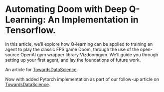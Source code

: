 # Automating Doom with Deep Q-Learning: An Implementation in Tensorflow.

In this article, we’ll explore how Q-learning can be applied to training an agent to play the classic FPS game Doom, through the use of the open-source OpenAI gym wrapper library Vizdoomgym. We’ll guide you through setting up your first agent, and lay the foundations of future work. 

An article for [TowardsDataScience](https://towardsdatascience.com/automating-doom-with-deep-q-learning-an-implementation-in-tensorflow-db03c1b03a9c).

Now with added Pytorch implementation as part of our follow-up article on [TowardsDataScience](https://towardsdatascience.com/playing-doom-with-ai-multi-objective-optimization-with-deep-q-learning-736a9d0f8c2).
